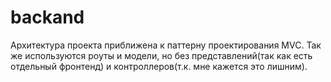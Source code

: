 # backand

Архитектура проекта приближена к паттерну проектирования MVC. Так же используются роуты и модели, но без представлений(так как есть отдельный фронтенд) и контроллеров(т.к. мне кажется это лишним).